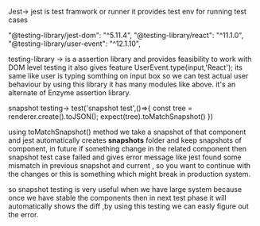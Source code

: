 
Jest-> jest is test framwork or runner it provides test env for running test cases

"@testing-library/jest-dom": "^5.11.4",
"@testing-library/react": "^11.1.0",
"@testing-library/user-event": "^12.1.10",

testing-library -> is a assertion library and provides feasibility to work with DOM level testing
it also gives feature UserEvent.type(input,'React'); its same like user is typing somthing on input box 
so we can test actual user behaviour by using this library it has many modules like above.
it's an alternate of Enzyme assertion library.


snapshot testing-> 
test('snapshot test',()=>{
    const tree = renderer.create(<InputApp/>).toJSON();
    expect(tree).toMatchSnapshot()
  })
  
  using toMatchSnapshot() method we take a snapshot of that component and jest automatically creates __snapshots__ folder and keep
  snapshots of component, in future if something change in the related component then snapshot test case failed and gives
  error message like jest found some mismatch in previous snapshot and current , so you want to continue with the changes
  or this is something which might break in production system.
  
  so snapshot testing is very useful when we have large system because once we have stable the components then in next test phase
  it will automatically shows the diff ,by using this testing we can easly figure out the error.